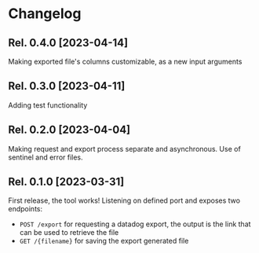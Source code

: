 # Changelog

## Rel. 0.4.0 [2023-04-14]

Making exported file's columns customizable, as a new input arguments

## Rel. 0.3.0 [2023-04-11]

Adding test functionality

## Rel. 0.2.0 [2023-04-04]

Making request and export process separate and asynchronous. Use of sentinel and error files.

## Rel. 0.1.0 [2023-03-31]

First release, the tool works! Listening on defined port and exposes two endpoints:

- `POST /export` for requesting a datadog export, the output is the link that can be used to retrieve the file
- `GET /{filename}` for saving the export generated file